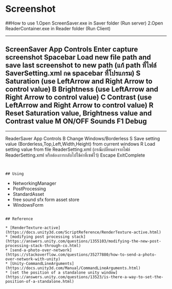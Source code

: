 # Screenshot
##How to use
1.Open ScreenSaver.exe in Saver folder (Run server)
2.Open ReaderContainer.exe in Reader folder (Run Client)

---
ScreenSaver App Controls
Enter		capture screenshot
Spacebar	Load new file path and save last screenshot to new path
		(แก้ path ที่ไฟล์  SaverSetting.xml กด spacebar ที่โปรแกรม)
S		Saturation (use LeftArrow and Right Arrow to control value)
B		Brightness (use LeftArrow and Right Arrow to control value)
C   		Contrast (use LeftArrow and Right Arrow to control value)
R		Reset Saturation value, Brightness value and Contrast value
M		ON/OFF Sounds
F1		Debug
---
---
ReaderSaver App Controls
B		Change Windows/Borderless
S		Save setting value (Borderless,Top,Left,Width,Height) from current windows 
R		Load setting value from file ReaderSetting.xml 
		(กรณีเปลี่ยนค่าจากไฟล์ ReaderSetting.xml หรือต้องการกลับไปใช้ค่าที่เซฟไว้) 
Escape		ExitComplete
```


## Using
```
* NetworkingManager
* PostProcessing
* StandardAsset
* free sound sfx form asset store
* WindowsForm
```

## Reference

* [RenderTexture-active](https://docs.unity3d.com/ScriptReference/RenderTexture-active.html)
* [modifying post processing stack](https://answers.unity.com/questions/1355103/modifying-the-new-post-processing-stack-through-co.html)
* [send-a-photo-over-network](https://stackoverflow.com/questions/35277880/how-to-send-a-photo-over-network-with-unity)
* [Unity-CommandLineArguments](https://docs.unity3d.com/Manual/CommandLineArguments.html)
* [set the position of a standalone unity window](https://answers.unity.com/questions/13523/is-there-a-way-to-set-the-position-of-a-standalone.html)
